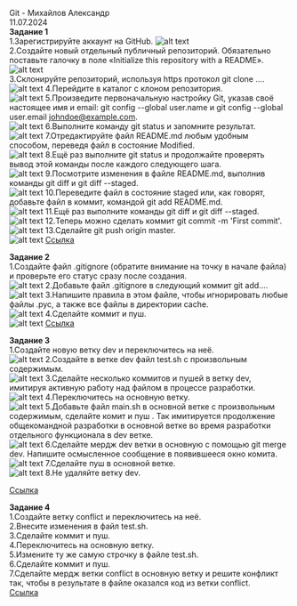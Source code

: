Git - Михайлов Александр  
11.07.2024  
**Задание 1**  
1.Зарегистрируйте аккаунт на GitHub.
![alt text](https://github.com/AleksandrMihajlov/gitlab-hw/blob/main/1.1.png)  
2.Создайте новый отдельный публичный репозиторий. Обязательно поставьте галочку в поле «Initialize this repository with a README».
![alt text](https://github.com/AleksandrMihajlov/gitlab-hw/blob/main/1.2.png)  
3.Склонируйте репозиторий, используя https протокол git clone ....  
![alt text](https://github.com/AleksandrMihajlov/gitlab-hw/blob/main/1.3.png)
4.Перейдите в каталог с клоном репозитория.  
![alt text](https://github.com/AleksandrMihajlov/gitlab-hw/blob/main/1.4.png)
5.Произведите первоначальную настройку Git, указав своё настоящее имя и email: git config --global user.name и git config --global user.email johndoe@example.com.  
![alt text](https://github.com/AleksandrMihajlov/gitlab-hw/blob/main/1.5.png)
6.Выполните команду git status и запомните результат.  
![alt text](https://github.com/AleksandrMihajlov/gitlab-hw/blob/main/1.6.png)
7.Отредактируйте файл README.md любым удобным способом, переведя файл в состояние Modified.  
![alt text](https://github.com/AleksandrMihajlov/gitlab-hw/blob/main/1.7.png)
8.Ещё раз выполните git status и продолжайте проверять вывод этой команды после каждого следующего шага.  
![alt text](https://github.com/AleksandrMihajlov/gitlab-hw/blob/main/1.8.png)
9.Посмотрите изменения в файле README.md, выполнив команды git diff и git diff --staged.  
![alt text](https://github.com/AleksandrMihajlov/gitlab-hw/blob/main/1.9.png)
10.Переведите файл в состояние staged или, как говорят, добавьте файл в коммит, командой git add README.md.  
![alt text](https://github.com/AleksandrMihajlov/gitlab-hw/blob/main/1.10.png)
11.Ещё раз выполните команды git diff и git diff --staged.  
![alt text](https://github.com/AleksandrMihajlov/gitlab-hw/blob/main/1.11.png)
12.Теперь можно сделать коммит git commit -m 'First commit'.  
![alt text](https://github.com/AleksandrMihajlov/gitlab-hw/blob/main/1.12.png)
13.Сделайте git push origin master.  
![alt text](https://github.com/AleksandrMihajlov/gitlab-hw/blob/main/1.13.png)
[Ссылка](https://github.com/AleksandrMihajlov/gitlab-hw/commit/8c6fe3590796c8159f38536d0e671c1724220b26)  
  
**Задание 2**  
1.Создайте файл .gitignore (обратите внимание на точку в начале файла) и проверьте его статус сразу после создания.  
![alt text](https://github.com/AleksandrMihajlov/gitlab-hw/blob/main/2.1.png)
2.Добавьте файл .gitignore в следующий коммит git add....  
![alt text](https://github.com/AleksandrMihajlov/gitlab-hw/blob/main/2.2.png)
3.Напишите правила в этом файле, чтобы игнорировать любые файлы .pyc, а также все файлы в директории cache.  
![alt text](https://github.com/AleksandrMihajlov/gitlab-hw/blob/main/2.3.png)
4.Сделайте коммит и пуш.  
![alt text](https://github.com/AleksandrMihajlov/gitlab-hw/blob/main/2.4.png)
[Ссылка](https://github.com/AleksandrMihajlov/gitlab-hw/commit/3261b9d140546e25fddbade29c1ee215339b5184)  
  
**Задание 3**  
1.Создайте новую ветку dev и переключитесь на неё.  
![alt text](https://github.com/AleksandrMihajlov/gitlab-hw/blob/main/3.1.png)
2.Создайте в ветке dev файл test.sh с произвольным содержимым.  
![alt text](https://github.com/AleksandrMihajlov/gitlab-hw/blob/main/3.2.png)
3.Сделайте несколько коммитов и пушей в ветку dev, имитируя активную работу над файлом в процессе разработки.  
![alt text](https://github.com/AleksandrMihajlov/gitlab-hw/blob/main/3.3.png)
4.Переключитесь на основную ветку.  
![alt text](https://github.com/AleksandrMihajlov/gitlab-hw/blob/main/3.4.png)
5.Добавьте файл main.sh в основной ветке с произвольным содержимым, сделайте комит и пуш . Так имитируется продолжение общекомандной разработки в основной ветке во время разработки отдельного 
функционала в dev ветке.  
![alt text](https://github.com/AleksandrMihajlov/gitlab-hw/blob/main/3.5.png)
6.Сделайте мердж dev ветки в основную с помощью git merge dev. Напишите осмысленное сообщение в появившееся окно комита.  
![alt text](https://github.com/AleksandrMihajlov/gitlab-hw/blob/main/3.67.png)
7.Сделайте пуш в основной ветке.  
![alt text](https://github.com/AleksandrMihajlov/gitlab-hw/blob/main/3.67.png)
8.Не удаляйте ветку dev.

[Ссылка](https://github.com/AleksandrMihajlov/gitlab-hw/network)  
  
**Задание 4**  
1.Создайте ветку conflict и переключитесь на неё.  
2.Внесите изменения в файл test.sh.  
3.Сделайте коммит и пуш.  
4.Переключитесь на основную ветку.  
5.Измените ту же самую строчку в файле test.sh.  
6.Сделайте коммит и пуш.  
7.Сделайте мердж ветки conflict в основную ветку и решите конфликт так, чтобы в результате в файле оказался код из ветки conflict.  
[Ссылка](https://github.com/AleksandrMihajlov/gitlab-hw/network)